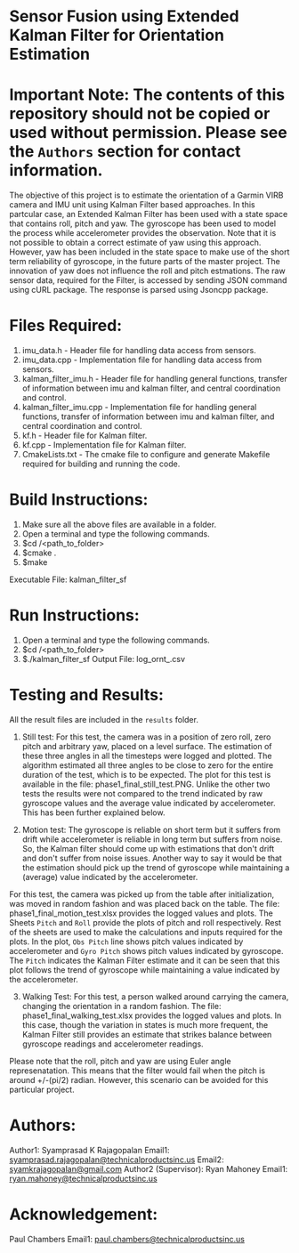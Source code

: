 # Sensor Fusion using Extended Kalman Filter for Orientation Estimation

# Important Note: The contents of this repository should not be copied or used without permission. Please see the `Authors` section for contact information.

The objective of this project is to estimate the orientation of a Garmin VIRB camera and IMU unit using Kalman Filter based approaches. In this partcular case, an Extended Kalman Filter has been used with a state space that contains roll, pitch and yaw. The gyroscope has been used to model the process while accelerometer provides the observation. Note that it is not possible to obtain a correct estimate of yaw using this approach. However, yaw has been included in the state space to make use of the short term reliability of gyroscope, in the future parts of the master project. The innovation of yaw does not influence the roll and pitch estmations. The raw sensor data, required for the Filter, is accessed by sending JSON command using cURL package. The response is parsed using Jsoncpp package. 

# Files Required:
1) imu_data.h - Header file for handling data access from sensors.
2) imu_data.cpp - Implementation file for handling data access from sensors.
3) kalman_filter_imu.h - Header file for handling general functions, transfer of information between imu and kalman filter, and central coordination and control.
4) kalman_filter_imu.cpp - Implementation file for handling general functions, transfer of information between imu and kalman filter, and central coordination and control.
5) kf.h - Header file for Kalman filter.
6) kf.cpp - Implementation file for Kalman filter.
7) CmakeLists.txt - The cmake file to configure and generate Makefile required for building and running the code.

# Build Instructions:
1) Make sure all the above files are available in a folder.
2) Open a terminal and type the following commands.
3) $cd /<path_to_folder>
4) $cmake .
5) $make

Executable File: kalman_filter_sf
# Run Instructions:
1) Open a terminal and type the following commands.
2) $cd /<path_to_folder>
3) $./kalman_filter_sf
Output File: log_ornt_<Timestamp>.csv

# Testing and Results:
All the result files are included in the `results` folder.
1) Still test:
For this test, the camera was in a position of zero roll, zero pitch and arbitrary yaw, placed on a level surface. The estimation of these three angles in all the timesteps were logged and plotted. The algorithm estimated all three angles to be close to zero for the entire duration of the test, which is to be expected. The plot for this test is available in the file: phase1_final_still_test.PNG. Unlike the other two tests the results were not compared to the trend indicated by raw gyroscope values and the average value indicated by accelerometer. This has been further explained below.

2) Motion test:
The gyroscope is reliable on short term but it suffers from drift while accelerometer is reliable in long term but suffers from noise. So, the Kalman filter should come up with estimations that don't drift and don't suffer from noise issues. Another way to say it would be that the estimation should pick up the trend of gyroscope while maintaining a (average) value indicated by the accelerometer.

For this test, the camera was picked up from the table after initialization, was moved in random fashion and was placed back on the table. The file: phase1_final_motion_test.xlsx provides the logged values and plots. The Sheets `Pitch` and `Roll` provide the plots of pitch and roll respectively. Rest of the sheets are used to make the calculations and inputs required for the plots. In the plot, `Obs Pitch` line shows pitch values indicated by accelerometer and `Gyro Pitch`  shows pitch values indicated by gyroscope. The `Pitch` indicates the Kalman Filter estimate and it can be seen that this plot follows the trend of gyroscope while maintaining a value indicated by the accelerometer.

3) Walking Test:
For this test, a person walked around carrying the camera, changing the orientation in a random fashion. The file: phase1_final_walking_test.xlsx provides the logged values and plots. In this case, though the variation in states is much more frequent, the Kalman Filter still provides an estimate that strikes balance between gyroscope readings and accelerometer readings.  

Please note that the roll, pitch and yaw are using Euler angle represenatation. This means that the filter would fail when the pitch is around +/-(pi/2) radian. However, this scenario can be avoided for this particular project.

# Authors:
Author1: Syamprasad K Rajagopalan
Email1: syamprasad.rajagopalan@technicalproductsinc.us
Email2: syamkrajagopalan@gmail.com
Author2 (Supervisor): Ryan Mahoney
Email1: ryan.mahoney@technicalproductsinc.us

# Acknowledgement:
Paul Chambers
Email1: paul.chambers@technicalproductsinc.us

